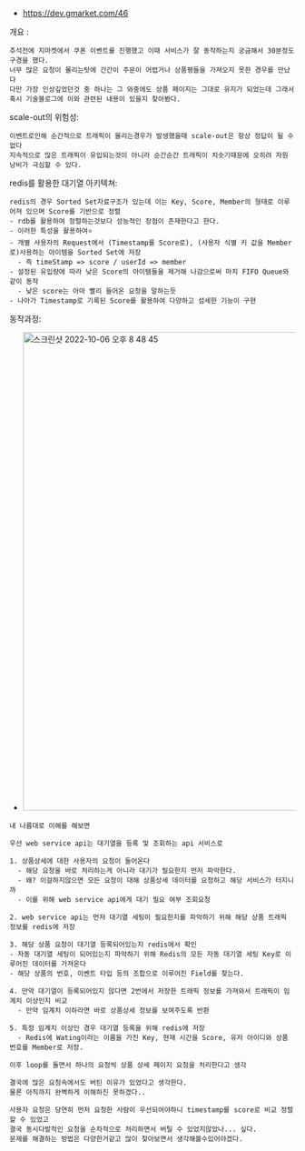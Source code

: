 - https://dev.gmarket.com/46


개요 : 
```
추석전에 지마켓에서 쿠폰 이벤트를 진행했고 이때 서비스가 잘 동작하는지 궁금해서 30분정도 구경을 했다.
너무 많은 요청이 몰리는탓에 간간이 주문이 어렵거나 상품평들을 가져오지 못한 경우를 만났다
다만 가장 인상깊었던것 중 하나는 그 와중에도 상품 페이지는 그대로 유지가 되었는데 그래서 혹시 기술블로그에 이와 관련된 내용이 있을지 찾아봤다.
```

scale-out의 위험성:
```
이벤트로인해 순간적으로 트래픽이 몰리는경우가 발생했을때 scale-out은 항상 정답이 될 수 없다
지속적으로 많은 트래픽이 유입되는것이 아니라 순간순간 트래픽이 치솟기때문에 오히려 자원 낭비가 극심할 수 있다.
```

redis를 활용한 대기열 아키텍쳐:
```
redis의 경우 Sorted Set자료구조가 있는데 이는 Key, Score, Member의 형태로 이루어져 있으며 Score를 기반으로 정렬
- rdb를 활용하여 정렬하는것보다 성능적인 장점이 존재한다고 한다.
- 이러한 특성을 활용하여⭐️
- 개별 사용자의 Request에서 (Timestamp를 Score로), (사용자 식별 키 값을 Member로)사용하는 아이템을 Sorted Set에 저장
  - 즉 timeStamp => score / userId => member
- 설정된 유입량에 따라 낮은 Score의 아이템들을 제거해 나감으로써 마치 FIFO Queue와 같이 동작
  - 낮은 score는 아마 빨리 들어온 요청을 말하는듯
- 나아가 Timestamp로 기록된 Score를 활용하여 다양하고 섬세한 기능이 구현
```

동작과정:
- <img width="842" alt="스크린샷 2022-10-06 오후 8 48 45" src="https://user-images.githubusercontent.com/62214428/194305070-547fc955-8a1a-440b-b663-8e95a46c7475.png">
```
내 나름대로 이해를 해보면

우선 web service api는 대기열을 등록 및 조회하는 api 서비스로

1. 상품상세에 대한 사용자의 요청이 들어온다
  - 해당 요청을 바로 처리하는게 아니라 대기가 필요한지 먼저 파악한다.
  - 왜? 이걸하지않으면 모든 요청이 대해 상품상세 데이터를 요청하고 해당 서비스가 터지니까
  - 이를 위해 web service api에게 대기 필요 여부 조회요청
  
2. web service api는 먼저 대기열 세팅이 필요한지를 파악하기 위해 해당 상품 트래픽 정보를 redis에 저장

3. 해당 상품 요청이 대기열 등록되어있는지 redis에서 확인
- 자동 대기열 세팅이 되어있는지 파악하기 위해 Redis의 모든 자동 대기열 세팅 Key로 이루어진 데이터를 가져온다
- 해당 상품의 번호, 이벤트 타입 등의 조합으로 이루어진 Field를 찾는다.

4. 만약 대기열이 등록되어있지 않다면 2번에서 저장한 트래픽 정보를 가져와서 트래픽이 임계치 이상인지 비교
  - 만약 임계치 이하라면 바로 상품상세 정보를 보여주도록 반환
  
5. 특정 임계치 이상인 경우 대기열 등록을 위해 redis에 저장
  - Redis에 Wating이라는 이름을 가진 Key, 현재 시간을 Score, 유저 아이디와 상품 번호를 Member로 저장.
  
이후 loop를 돌면서 하나의 요청씩 상품 상세 페이지 요청을 처리한다고 생각
```

```
결국에 많은 요청속에서도 버틴 이유가 있었다고 생각한다.
물론 아직까지 완벽하게 이해하진 못하겠다.. 

사용자 요청은 당연히 먼저 요청한 사람이 우선되어야하니 timestamp를 score로 비교 정렬할 수 있었고
결국 동시다발적인 요청을 순차적으로 처리하면서 버틸 수 있었지않았나... 싶다.
문제를 해결하는 방법은 다양한거같고 많이 찾아보면서 생각해볼수있어야겠다.
```
